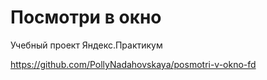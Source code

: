 # Посмотри в окно

Учебный проект Яндекс.Практикум

https://github.com/PollyNadahovskaya/posmotri-v-okno-fd
